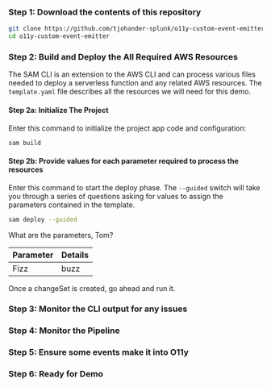 ### Step 1: Download the contents of this repository
```bash
git clone https://github.com/tjohander-splunk/o11y-custom-event-emitter.git
cd o11y-custom-event-emitter
```

### Step 2: Build and Deploy the All Required AWS Resources
The SAM CLI is an extension to the AWS CLI and can process various files needed to deploy a serverless function and any related AWS resources.  The `template.yaml` file describes all the resources we will need for this demo.

#### Step 2a: Initialize The Project
Enter this command to initialize the project app code and configuration:
   ```bash
   sam build
   ```
#### Step 2b: Provide values for each parameter required to process the resources
Enter this command to start the deploy phase.  The `--guided` switch will take you through a series of questions asking for values to assign the parameters contained in the template.
   ```bash
   sam deploy --guided 
   ```
What are the parameters, Tom?

|Parameter| Details                                             |
|---------|-----------------------------------------------------|
| Fizz    | buzz                                                |   

Once a changeSet is created, go ahead and run it.

### Step 3: Monitor the CLI output for any issues

### Step 4: Monitor the Pipeline

### Step 5: Ensure some events make it into O11y

### Step 6: Ready for Demo